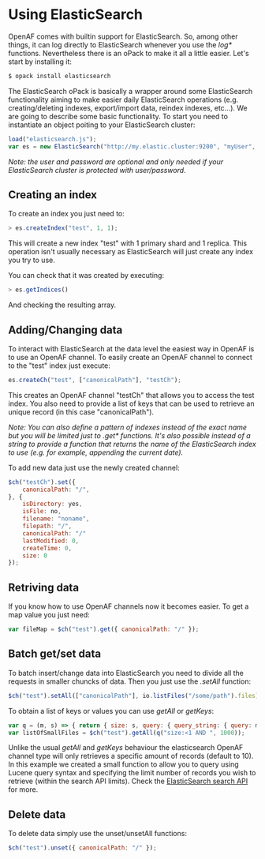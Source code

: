 # Using ElasticSearch

OpenAF comes with builtin support for ElasticSearch. So, among other things, it can log directly to ElasticSearch whenever you use the _log*_ functions. Nevertheless there is an oPack to make it all a little easier. Let's start by installing it:

````javascript
$ opack install elasticsearch
````

The ElasticSearch oPack is basically a wrapper around some ElasticSearch functionality aiming to make easier daily ElasticSearch operations (e.g. creating/deleting indexes, export/import data, reindex indexes, etc&#46;&#46;&#46;). We are going to describe some basic functionality. To start you need to instantiate an object poiting to your ElasticSearch cluster:

````javascript
load("elasticsearch.js");
var es = new ElasticSearch("http://my.elastic.cluster:9200", "myUser", "myPassword");
````

_Note: the user and password are optional and only needed if your ElasticSearch cluster is protected with user/password._

## Creating an index

To create an index you just need to:

````javascript
> es.createIndex("test", 1, 1);
````

This will create a new index "test" with 1 primary shard and 1 replica. This operation isn't usually necessary as ElasticSearch will just create any index you try to use. 

You can check that it was created by executing:

````javascript
> es.getIndices()
````

And checking the resulting array.

## Adding/Changing data

To interact with ElasticSearch at the data level the easiest way in OpenAF is to use an OpenAF channel. To easily create an OpenAF channel to connect to the "test" index just execute:

````javascript
es.createCh("test", ["canonicalPath"], "testCh");
````

This creates an OpenAF channel "testCh" that allows you to access the test index. You also need to provide a list of keys that can be used to retrieve an unique record (in this case "canonicalPath").

_Note: You can also define a pattern of indexes instead of the exact name but you will be limited just to .get* functions. It's also possible instead of a string to provide a function that returns the name of the ElasticSearch index to use (e.g. for example, appending the current date)._

To add new data just use the newly created channel:

````javascript
$ch("testCh").set({
    canonicalPath: "/",
}, {
    isDirectory: yes,
    isFile: no,
    filename: "noname",
    filepath: "/",
    canonicalPath: "/"
    lastModified: 0,
    createTime: 0,
    size: 0
});
````

## Retriving data

If you know how to use OpenAF channels now it becomes easier. To get a map value you just need:

````javascript
var fileMap = $ch("test").get({ canonicalPath: "/" });
````

## Batch get/set data

To batch insert/change data into ElasticSearch you need to divide all the requests in smaller chuncks of data. Then you just use the _.setAll_ function:

````javascript
$ch("test").setAll(["canonicalPath"], io.listFiles("/some/path").files);
````

To obtain a list of keys or values you can use _getAll_ or _getKeys_:

````javascript
var q = (m, s) => { return { size: s, query: { query_string: { query: m }}}; };
var listOfSmallFiles = $ch("test").getAll(q("size:<1 AND ", 1000));
````

Unlike the usual _getAll_ and _getKeys_ behaviour the elasticsearch OpenAF channel type will only retrieves a specific amount of records (default to 10). In this example we created a small function to allow you to query using Lucene query syntax and specifying the limit number of records you wish to retrieve (within the search API limits). Check the [ElasticSearch search API](https://www.elastic.co/guide/en/elasticsearch/reference/current/search-search.html) for more.

## Delete data

To delete data simply use the unset/unsetAll functions:

````javascript
$ch("test").unset({ canonicalPath: "/" });
````